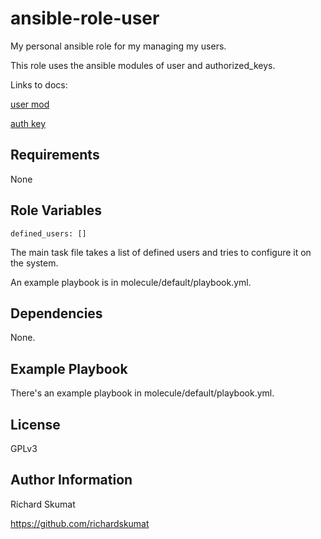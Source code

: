 ansible-role-user
=========

My personal ansible role for my managing my users.

This role uses the ansible modules of user and
authorized_keys.

Links to docs:

[user mod](https://docs.ansible.com/ansible/latest/modules/user_module.html)

[auth key](https://docs.ansible.com/ansible/latest/modules/authorized_key_module.html)

Requirements
------------

None

Role Variables
--------------

```
defined_users: []
```

The main task file takes a list of defined users and tries to configure it
on the system.

An example playbook is in molecule/default/playbook.yml.


Dependencies
------------

None.

Example Playbook
----------------

There's an example playbook in molecule/default/playbook.yml.

License
-------

GPLv3

Author Information
------------------

Richard Skumat

https://github.com/richardskumat
